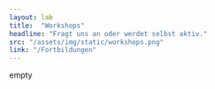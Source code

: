 ```yaml
---
layout: lab
title:  "Workshops"
headline: "Fragt uns an oder werdet selbst aktiv."
src: "/assets/img/static/workshops.png"
link: "/Fortbildungen"
---
```

empty
